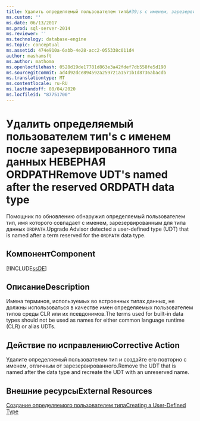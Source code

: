 ```yaml
---
title: Удалить определяемый пользователем тип&#39;s с именем, зарезервированным с помощью типа данных НЕВЕРНАЯ ORDPATH | Документация Майкрософт
ms.custom: ''
ms.date: 06/13/2017
ms.prod: sql-server-2014
ms.reviewer: ''
ms.technology: database-engine
ms.topic: conceptual
ms.assetid: 474e910a-6abb-4e28-acc2-055338c011d4
author: mashamsft
ms.author: mathoma
ms.openlocfilehash: 0528d19de17781d863e3a42fdef7db558fe5d190
ms.sourcegitcommit: ad4d92dce894592a259721a1571b1d8736abacdb
ms.translationtype: MT
ms.contentlocale: ru-RU
ms.lasthandoff: 08/04/2020
ms.locfileid: "87751700"
---
```

# <a name="remove-udt39s-named-after-the-reserved-ordpath-data-type"></a><span data-ttu-id="882e4-102">Удалить определяемый пользователем тип&#39;s с именем после зарезервированного типа данных НЕВЕРНАЯ ORDPATH</span><span class="sxs-lookup"><span data-stu-id="882e4-102">Remove UDT&#39;s named after the reserved ORDPATH data type</span></span>
  <span data-ttu-id="882e4-103">Помощник по обновлению обнаружил определяемый пользователем тип, имя которого совпадает с именем, зарезервированным для типа данных `ORDPATH`.</span><span class="sxs-lookup"><span data-stu-id="882e4-103">Upgrade Advisor detected a user-defined type (UDT) that is named after a term reserved for the `ORDPATH` data type.</span></span>  
  
## <a name="component"></a><span data-ttu-id="882e4-104">Компонент</span><span class="sxs-lookup"><span data-stu-id="882e4-104">Component</span></span>  
 [!INCLUDE[ssDE](../../includes/ssde-md.md)]  
  
## <a name="description"></a><span data-ttu-id="882e4-105">Описание</span><span class="sxs-lookup"><span data-stu-id="882e4-105">Description</span></span>  
 <span data-ttu-id="882e4-106">Имена терминов, используемых во встроенных типах данных, не должны использоваться в качестве имен определяемых пользователем типов среды CLR или их псевдонимов.</span><span class="sxs-lookup"><span data-stu-id="882e4-106">The terms used for built-in data types should not be used as names for either common language runtime (CLR) or alias UDTs.</span></span>  
  
## <a name="corrective-action"></a><span data-ttu-id="882e4-107">Действие по исправлению</span><span class="sxs-lookup"><span data-stu-id="882e4-107">Corrective Action</span></span>  
 <span data-ttu-id="882e4-108">Удалите определяемый пользователем тип и создайте его повторно с именем, отличным от зарезервированного.</span><span class="sxs-lookup"><span data-stu-id="882e4-108">Remove the UDT that is named after the data type and recreate the UDT with an unreserved name.</span></span>  
  
## <a name="external-resources"></a><span data-ttu-id="882e4-109">Внешние ресурсы</span><span class="sxs-lookup"><span data-stu-id="882e4-109">External Resources</span></span>  
 [<span data-ttu-id="882e4-110">Создание определяемого пользователем типа</span><span class="sxs-lookup"><span data-stu-id="882e4-110">Creating a User-Defined Type</span></span>](../../relational-databases/clr-integration-database-objects-user-defined-types/creating-user-defined-types.md)  
  
  
